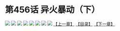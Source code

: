 # 第456话 异火暴动（下）
![](https://mhpic.xiaomingtaiji.net/comic/D/斗破苍穹拆分版/456话/1.jpg-zymk.middle.webp)
![](https://mhpic.xiaomingtaiji.net/comic/D/斗破苍穹拆分版/456话/2.jpg-zymk.middle.webp)
![](https://mhpic.xiaomingtaiji.net/comic/D/斗破苍穹拆分版/456话/3.jpg-zymk.middle.webp)
![](https://mhpic.xiaomingtaiji.net/comic/D/斗破苍穹拆分版/456话/4.jpg-zymk.middle.webp)
![](https://mhpic.xiaomingtaiji.net/comic/D/斗破苍穹拆分版/456话/5.jpg-zymk.middle.webp)
![](https://mhpic.xiaomingtaiji.net/comic/D/斗破苍穹拆分版/456话/6.jpg-zymk.middle.webp)
![](https://mhpic.xiaomingtaiji.net/comic/D/斗破苍穹拆分版/456话/7.jpg-zymk.middle.webp)
![](https://mhpic.xiaomingtaiji.net/comic/D/斗破苍穹拆分版/456话/8.jpg-zymk.middle.webp)
[【上一章】](./455.md)
[【目录】](./README.md)
[【下一章】](./457.md)
